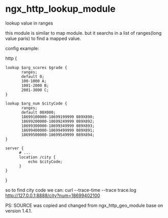 ngx_http_lookup_module
======================

lookup value in ranges 

this module is similar to map module. but it searchs in a list of ranges(long value paris) to find a mapped value.

config example:

http {

    lookup $arg_scores $grade {
           ranges;
           default 0;
           100-1000 A;
           1001-2000 B;
           2001-3000 C;
    }
    
    lookup $arg_num $cityCode {
           ranges;
           default 00X000;
           18699100000-18699199999 089X890;
           18699200000-18699249999 089X892;
           18699300000-18699349999 089X893;
           18699400000-18699499999 089X891;
           18699500000-18699549999 089X894;
    }
    
    server {
          # ...
          location /city {
              echo $cityCode;
          }
    }
}

so to find city code we can:
curl --trace-time --trace trace.log http://127.0.0.1:8888/city?num=18699402100


PS: SOURCE was copied and changed from ngx_http_geo_module base on version 1.4.1.
